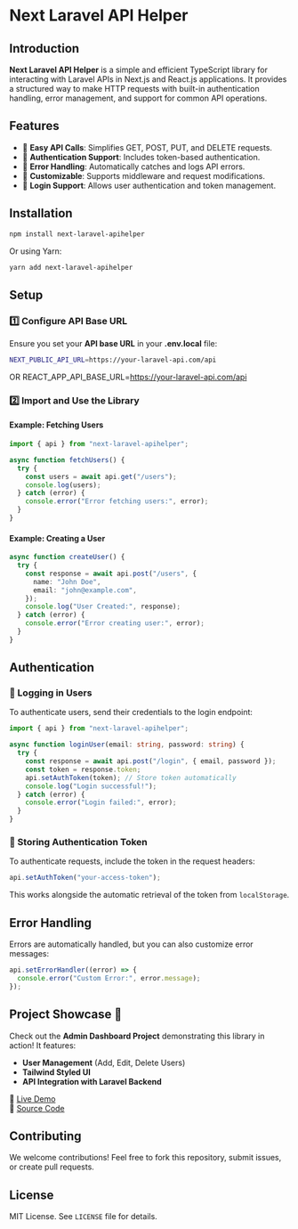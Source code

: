 # Next Laravel API Helper

## Introduction
**Next Laravel API Helper** is a simple and efficient TypeScript library for interacting with Laravel APIs in Next.js and React.js applications. It provides a structured way to make HTTP requests with built-in authentication handling, error management, and support for common API operations.

## Features
- 🔹 **Easy API Calls**: Simplifies GET, POST, PUT, and DELETE requests.
- 🔹 **Authentication Support**: Includes token-based authentication.
- 🔹 **Error Handling**: Automatically catches and logs API errors.
- 🔹 **Customizable**: Supports middleware and request modifications.
- 🔹 **Login Support**: Allows user authentication and token management.

## Installation
```sh
npm install next-laravel-apihelper
```
Or using Yarn:
```sh
yarn add next-laravel-apihelper
```

## Setup
### 1️⃣ Configure API Base URL
Ensure you set your **API base URL** in your **.env.local** file:
```sh
NEXT_PUBLIC_API_URL=https://your-laravel-api.com/api
```
OR 
REACT_APP_API_BASE_URL=https://your-laravel-api.com/api

### 2️⃣ Import and Use the Library
#### Example: Fetching Users
```ts
import { api } from "next-laravel-apihelper";

async function fetchUsers() {
  try {
    const users = await api.get("/users");
    console.log(users);
  } catch (error) {
    console.error("Error fetching users:", error);
  }
}
```

#### Example: Creating a User
```ts
async function createUser() {
  try {
    const response = await api.post("/users", {
      name: "John Doe",
      email: "john@example.com",
    });
    console.log("User Created:", response);
  } catch (error) {
    console.error("Error creating user:", error);
  }
}
```

## Authentication
### 🔐 Logging in Users
To authenticate users, send their credentials to the login endpoint:
```ts
import { api } from "next-laravel-apihelper";

async function loginUser(email: string, password: string) {
  try {
    const response = await api.post("/login", { email, password });
    const token = response.token;
    api.setAuthToken(token); // Store token automatically
    console.log("Login successful!");
  } catch (error) {
    console.error("Login failed:", error);
  }
}
```

### 📌 Storing Authentication Token
To authenticate requests, include the token in the request headers:
```ts
api.setAuthToken("your-access-token");
```
This works alongside the automatic retrieval of the token from `localStorage`.

## Error Handling
Errors are automatically handled, but you can also customize error messages:
```ts
api.setErrorHandler((error) => {
  console.error("Custom Error:", error.message);
});
```

## Project Showcase 🎉
Check out the **Admin Dashboard Project** demonstrating this library in action! It features:
- **User Management** (Add, Edit, Delete Users)
- **Tailwind Styled UI**
- **API Integration with Laravel Backend**

🔗 [Live Demo](https://your-live-demo-link.com)  
📂 [Source Code](https://github.com/your-repo/admin-dashboard)

## Contributing
We welcome contributions! Feel free to fork this repository, submit issues, or create pull requests.

## License
MIT License. See `LICENSE` file for details.


